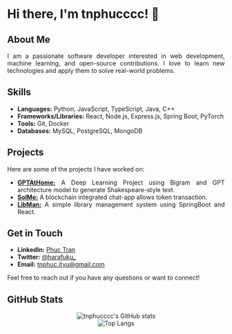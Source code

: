 <!--
**tnphucccc/tnphucccc** is a ✨ _special_ ✨ repository because its `README.md` (this file) appears on your GitHub profile.

Here are some ideas to get you started:

- 🔭 I’m currently working on ...
- 🌱 I’m currently learning ...
- 👯 I’m looking to collaborate on ...
- 🤔 I’m looking for help with ...
- 💬 Ask me about ...
- 📫 How to reach me: ...
- 😄 Pronouns: ...
- ⚡ Fun fact: ...
-->

# Hi there, I'm tnphucccc! 👋

## About Me

<p style="text-align: justify;">I am a passionate software developer interested in web development, machine learning, and open-source contributions. I love to learn new technologies and apply them to solve real-world problems.</p>

## Skills

<ul style="text-align: justify;">
  <li><strong>Languages:</strong> Python, JavaScript, TypeScript, Java, C++</li>
  <li><strong>Frameworks/Libraries:</strong> React, Node.js, Express.js, Spring Boot, PyTorch</li>
  <li><strong>Tools:</strong> Git, Docker</li>
  <li><strong>Databases:</strong> MySQL, PostgreSQL, MongoDB</li>
</ul>

## Projects

<p style="text-align: justify;">Here are some of the projects I have worked on:</p>

<ul style="text-align: justify;">
  <li><strong><a href="https://github.com/tnphucccc/GPTAtHome">GPTAtHome:</a></strong> A Deep Learning Project using Bigram and GPT architecture model to generate Shakespeare-style text.</li>
  <li><strong><a href="https://github.com/tnphucccc/SolMe">SolMe:</a></strong> A blockchain integrated chat-app allows token transaction.</li>
  <li><strong><a href="https://github.com/tnphucccc/LibMan">LibMan:</a></strong> A simple library management system using SpringBoot and React.</li>
</ul>

## Get in Touch

<ul style="text-align: justify;">
  <li><strong>LinkedIn:</strong> <a href="https://www.linkedin.com/in/phuc-tran-hcmiu/">Phuc Tran</a></li>
  <li><strong>Twitter:</strong> <a href="https://twitter.com/harafuku_">@harafuku_</a></li>
  <li><strong>Email:</strong> <a href="mailto:tnphuc.ityu@gmail.com">tnphuc.ityu@gmail.com</a></li>
</ul>

<p style="text-align: justify;">Feel free to reach out if you have any questions or want to connect!</p>

## GitHub Stats

<div align="center">
  <img src="https://github-readme-stats.vercel.app/api?username=tnphucccc&show_icons=true&rank_icon=github&theme=ayu-mirage" alt="tnphucccc's GitHub stats">
  <br />
  <img src="https://github-readme-stats.vercel.app/api/top-langs/?username=tnphucccc&size_weight=0.3&count_weight=0.7&hide=css&layout=compact&theme=ayu-mirage" alt="Top Langs">
</div>
